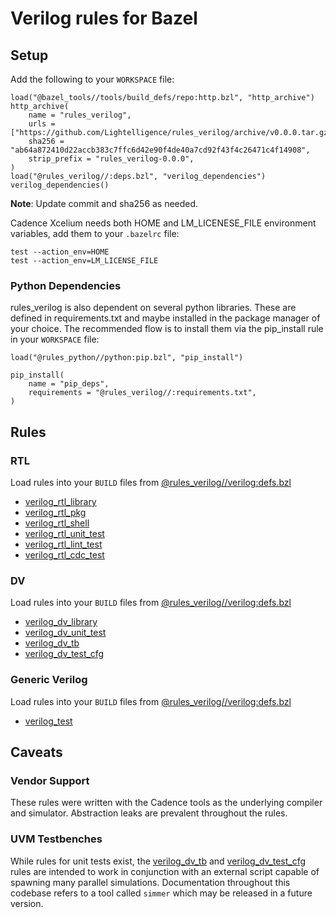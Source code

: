 # Verilog rules for Bazel

## Setup
                                                                                                  
Add the following to your `WORKSPACE` file:

```skylark
load("@bazel_tools//tools/build_defs/repo:http.bzl", "http_archive")
http_archive(                                                                                                                                                                            
    name = "rules_verilog",
    urls = ["https://github.com/Lightelligence/rules_verilog/archive/v0.0.0.tar.gz"],
    sha256 = "ab64a872410d22accb383c7ffc6d42e90f4de40a7cd92f43f4c26471c4f14908",
    strip_prefix = "rules_verilog-0.0.0",
)
load("@rules_verilog//:deps.bzl", "verilog_dependencies")
verilog_dependencies()
```
**Note**: Update commit and sha256 as needed.


Cadence Xcelium needs both HOME and LM_LICENESE_FILE environment variables, add them to your `.bazelrc` file:

```
test --action_env=HOME
test --action_env=LM_LICENSE_FILE
```

### Python Dependencies
rules_verilog is also dependent on several python libraries. These are defined in requirements.txt and maybe installed in the package manager of your choice. The recommended flow is to install them via the pip_install rule in your `WORKSPACE` file:

```skylark
load("@rules_python//python:pip.bzl", "pip_install")

pip_install(
    name = "pip_deps",
    requirements = "@rules_verilog//:requirements.txt",
)
```

## Rules

### RTL
Load rules into your `BUILD` files from [@rules_verilog//verilog:defs.bzl](verilog/defs.bzl)

- [verilog_rtl_library](docs/defs.md#verilog_rtl_library)
- [verilog_rtl_pkg](docs/defs.md#verilog_rtl_pkg)
- [verilog_rtl_shell](docs/defs.md#verilog_rtl_shell)
- [verilog_rtl_unit_test](docs/defs.md#verilog_rtl_unit_test)
- [verilog_rtl_lint_test](docs/defs.md#verilog_rtl_lint_test)
- [verilog_rtl_cdc_test](docs/defs.md#verilog_rtl_cdc_test)


### DV
Load rules into your `BUILD` files from [@rules_verilog//verilog:defs.bzl](verilog/defs.bzl)

- [verilog_dv_library](docs/defs.md#verilog_dv_library)
- [verilog_dv_unit_test](docs/defs.md#verilog_dv_unit_test)
- [verilog_dv_tb](docs/defs.md#verilog_dv_tb)
- [verilog_dv_test_cfg](docs/defs.md#verilog_dv_test_cfg)


### Generic Verilog
Load rules into your `BUILD` files from [@rules_verilog//verilog:defs.bzl](verilog/defs.bzl)

- [verilog_test](docs/defs.md#verilog_test)

## Caveats

### Vendor Support
These rules were written with the Cadence tools as the underlying compiler and simulator. Abstraction leaks are prevalent throughout the rules.

### UVM Testbenches
While rules for unit tests exist, the [verilog_dv_tb](docs/defs.md#verilog_dv_tb) and [verilog_dv_test_cfg](docs/defs.md#verilog_dv_test_cfg) rules are intended to work in conjunction with an external script capable of spawning many parallel simulations. Documentation throughout this codebase refers to a tool called `simmer` which may be released in a future version.
